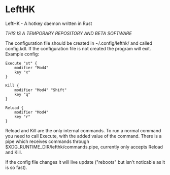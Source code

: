 # LeftHK
LeftHK - A hotkey daemon written in Rust

*THIS IS A TEMPORARY REPOSITORY AND BETA SOFTWARE*

The configuration file should be created in ~/.config/lefthk/ and called config.kdl. If the configuration file is not created the program will exit.
Example config:
```kdl
Execute "st" {
    modifier "Mod4"
    key "x"
}

Kill {
    modifier "Mod4" "Shift"
    key "q"
}

Reload {
    modifier "Mod4"
    key "r"
}
```
Reload and Kill are the only internal commands. To run a normal command you need to call Execute, with the added value of the command.
There is a pipe which receives commands through $XDG_RUNTIME_DIR/lefthk/commands.pipe, currently only accepts Reload and Kill.

If the config file changes it will live update ("reboots" but isn't noticable as it is so fast).